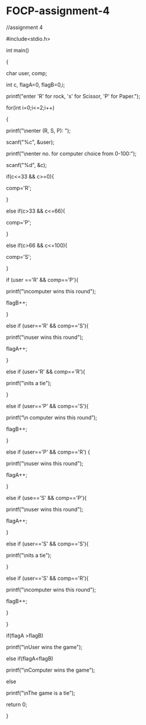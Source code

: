 # FOCP-assignment-4
//assignment 4 

#include<stdio.h> 

  

int main() 

  

{ 

  

char user, comp; 

  

int c, flagA=0, flagB=0,i; 

  

printf("enter 'R' for rock, 's' for Scissor, 'P' for Paper.");  

for(int i=0;i<=2;i++) 

  

{ 

  

printf("\nenter (R, S, P): ");  

scanf("%c", &user); 

  

printf("\nenter no. for computer choice from 0-100:");   

scanf("%d", &c); 

  

if(c<=33 && c>=0){ 

  

comp='R'; 

 } 

else if(c>33 && c<=66){ 

 

  

comp='P'; 

  

} 

  

else if(c>66 && c<=100){ 

  

comp='S'; 

  

} 

  

if (user =='R' && comp==’P'){ 

  

printf("\ncomputer wins this round");   

flagB++; 

  

} 

  

else if (user=='R' && comp=='S'){  

printf("\nuser wins this round");  

flagA++; 

  

} 

  

else if (user='R' && comp=='R'){ 

  

printf("\nits a tie"); 

} 

  

else if (user=='P' && comp=='S'){ 

 printf(“\n computer wins this round”); 

flagB++; 

} 

  

else if (user=='P' && comp=='R') { 

  

printf("\nuser wins this round"); 

  

flagA++; 

  

} 

  

else if (use=='S' && comp=='P'){ 

  

printf("\nuser wins this round");  

flagA++; 

  

} 

  

else if (user=='S' && comp=='S'){ 

  

printf("\nits a tie"); 

  

} 

  

else if (user=='S' && comp=='R'){ 

  

printf("\ncomputer wins this round");  

flagB++; 

  

} 

  

} 

  

if(flagA >flagB) 

  

printf("\nUser wins the game"); 

  

else if(flagA<flagB)  

printf("\nComputer wins the game"); 

  

else 

 printf("\nThe game is a tie"); 

  

return 0; 

} 
